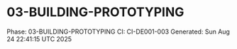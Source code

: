 # 03-BUILDING-PROTOTYPING
Phase: 03-BUILDING-PROTOTYPING
CI: CI-DE001-003
Generated: Sun Aug 24 22:41:15 UTC 2025
